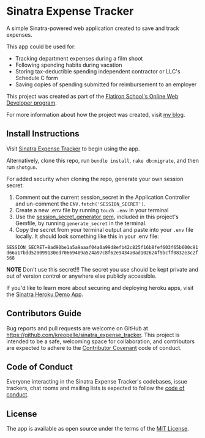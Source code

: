 # Sinatra Expense Tracker

A simple Sinatra-powered web application created to save and track expenses.

This app could be used for:
* Tracking department expenses during a film shoot
* Following spending habits during vacation
* Storing tax-deductible spending independent contractor or LLC's Schedule C form
* Saving copies of spending submitted for reimbursement to an employer

This project was created as part of the [Flatiron School's Online Web Developer program](https://flatiron-school.com).

For more information about how the project was created, visit [my blog](https://kreopelle.github.io/embrace_the_process_my_sinatra_project).

## Install Instructions

Visit [Sinatra Expense Tracker](https://sinatra-expense-tracker.herokuapp.com/) to begin using the app.

Alternatively, clone this repo, run `bundle install`, `rake db:migrate`, and then run `shotgun`.

For added security when cloning the repo, generate your own session secret:

1. Comment out the current session_secret in the Application Controller and un-comment the `ENV.fetch('SESSION_SECRET')`.
2. Create a new .env file by running `touch .env` in your terminal
3. Use the [session_secret_generator gem](https://github.com/DakotaLMartinez/session_secret_generator), included in this project's Gemfile, by running `generate_secret` in the terminal.
4. Copy the secret from your terminal output and paste into your `.env` file locally. It should look something like this in your .env file:

`SESSION_SECRET=8ad90be1a5a9aaaf04a0a99d8efb42c825f16b8fef603f65b600c91d66a17bdd520099130ed70669409a524a97c8f62e9434a0ad102624f9bcff0832e3c2f568`

**NOTE** Don't use this secret!!! The secret you use should be kept private and out of version control or anywhere else publicly accessible.

If you'd like to learn more about securing and deploying heroku apps, visit the [Sinatra Heroku Demo App](https://github.com/dakotalmartinez/sinatra-heroku-demo).

## Contributors Guide

Bug reports and pull requests are welcome on GitHub at https://github.com/kreopelle/sinatra_expense_tracker. This project is intended to be a safe, welcoming space for collaboration, and contributors are expected to adhere to the [Contributor Covenant](http://contributor-covenant.org) code of conduct.

## Code of Conduct

Everyone interacting in the Sinatra Expense Tracker's codebases, issue trackers, chat rooms and mailing lists is expected to follow the [code of conduct](https://github.com/kreopelle/sinatra_expense_tracker/blob/master/CODE_OF_CONDUCT.md).

## License

The app is available as open source under the terms of the [MIT License](https://opensource.org/licenses/MIT).
